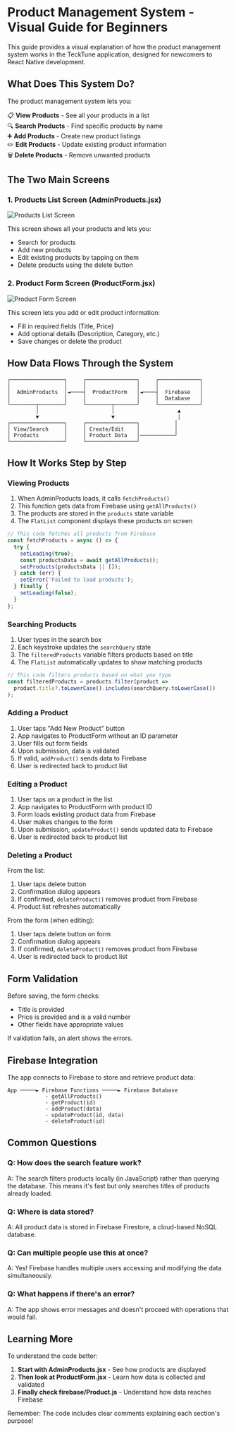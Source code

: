 # Product Management System - Visual Guide for Beginners

This guide provides a visual explanation of how the product management system works in the TeckTune application, designed for newcomers to React Native development.

## What Does This System Do?

The product management system lets you:

📋 **View Products** - See all your products in a list  
🔍 **Search Products** - Find specific products by name  
➕ **Add Products** - Create new product listings  
✏️ **Edit Products** - Update existing product information  
🗑️ **Delete Products** - Remove unwanted products  

## The Two Main Screens

### 1. Products List Screen (AdminProducts.jsx)

![Products List Screen](https://via.placeholder.com/350x600?text=Products+List+Screen)

This screen shows all your products and lets you:
- Search for products
- Add new products
- Edit existing products by tapping on them
- Delete products using the delete button

### 2. Product Form Screen (ProductForm.jsx)

![Product Form Screen](https://via.placeholder.com/350x600?text=Product+Form+Screen)

This screen lets you add or edit product information:
- Fill in required fields (Title, Price)
- Add optional details (Description, Category, etc.)
- Save changes or delete the product

## How Data Flows Through the System

```
┌─────────────────┐     ┌────────────────┐     ┌─────────────┐
│                 │     │                │     │             │
│  AdminProducts  │◄────┤  ProductForm   │◄────┤  Firebase   │
│                 │     │                │     │  Database   │
└────────┬────────┘     └────────┬───────┘     └─────────────┘
         │                       │                    ▲
         ▼                       ▼                    │
┌─────────────────┐     ┌────────────────┐           │
│ View/Search     │     │ Create/Edit    │           │
│ Products        │     │ Product Data   │───────────┘
└─────────────────┘     └────────────────┘
```

## How It Works Step by Step

### Viewing Products

1. When AdminProducts loads, it calls `fetchProducts()`
2. This function gets data from Firebase using `getAllProducts()`
3. The products are stored in the `products` state variable
4. The `FlatList` component displays these products on screen

```jsx
// This code fetches all products from Firebase
const fetchProducts = async () => {
  try {
    setLoading(true);
    const productsData = await getAllProducts();  
    setProducts(productsData || []);
  } catch (err) {
    setError('Failed to load products');
  } finally {
    setLoading(false);
  }
};
```

### Searching Products

1. User types in the search box
2. Each keystroke updates the `searchQuery` state
3. The `filteredProducts` variable filters products based on title
4. The `FlatList` automatically updates to show matching products

```jsx
// This code filters products based on what you type
const filteredProducts = products.filter(product =>
  product.title?.toLowerCase().includes(searchQuery.toLowerCase())
);
```

### Adding a Product

1. User taps "Add New Product" button
2. App navigates to ProductForm without an ID parameter
3. User fills out form fields
4. Upon submission, data is validated
5. If valid, `addProduct()` sends data to Firebase
6. User is redirected back to product list

### Editing a Product

1. User taps on a product in the list
2. App navigates to ProductForm with product ID
3. Form loads existing product data from Firebase
4. User makes changes to the form
5. Upon submission, `updateProduct()` sends updated data to Firebase
6. User is redirected back to product list

### Deleting a Product

From the list:
1. User taps delete button
2. Confirmation dialog appears
3. If confirmed, `deleteProduct()` removes product from Firebase
4. Product list refreshes automatically

From the form (when editing):
1. User taps delete button on form
2. Confirmation dialog appears
3. If confirmed, `deleteProduct()` removes product from Firebase
4. User is redirected back to product list

## Form Validation

Before saving, the form checks:
- Title is provided
- Price is provided and is a valid number
- Other fields have appropriate values

If validation fails, an alert shows the errors.

## Firebase Integration

The app connects to Firebase to store and retrieve product data:

```
App ─────► Firebase Functions ─────► Firebase Database
            - getAllProducts()
            - getProduct(id)
            - addProduct(data)
            - updateProduct(id, data)
            - deleteProduct(id)
```

## Common Questions

### Q: How does the search feature work?
A: The search filters products locally (in JavaScript) rather than querying the database. This means it's fast but only searches titles of products already loaded.

### Q: Where is data stored?
A: All product data is stored in Firebase Firestore, a cloud-based NoSQL database.

### Q: Can multiple people use this at once?
A: Yes! Firebase handles multiple users accessing and modifying the data simultaneously.

### Q: What happens if there's an error?
A: The app shows error messages and doesn't proceed with operations that would fail.

## Learning More

To understand the code better:

1. **Start with AdminProducts.jsx** - See how products are displayed
2. **Then look at ProductForm.jsx** - Learn how data is collected and validated
3. **Finally check firebase/Product.js** - Understand how data reaches Firebase

Remember: The code includes clear comments explaining each section's purpose!
